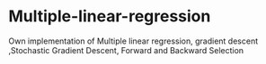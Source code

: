 # Multiple-linear-regression
Own implementation of Multiple linear regression, gradient descent ,Stochastic Gradient Descent, Forward and Backward Selection
